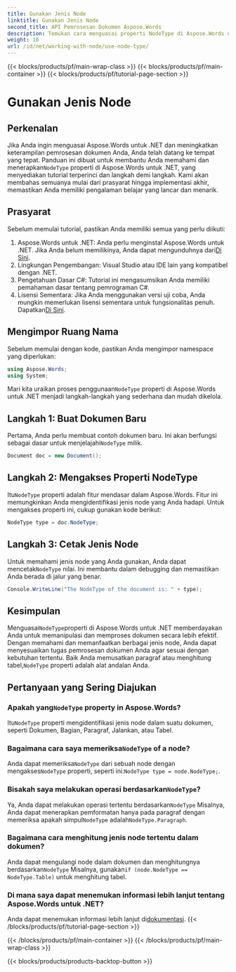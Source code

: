 ```yaml
---
title: Gunakan Jenis Node
linktitle: Gunakan Jenis Node
second_title: API Pemrosesan Dokumen Aspose.Words
description: Temukan cara menguasai properti NodeType di Aspose.Words untuk .NET dengan panduan terperinci kami. Sempurna bagi pengembang yang ingin meningkatkan keterampilan pemrosesan dokumen mereka.
weight: 10
url: /id/net/working-with-node/use-node-type/
---
```


{{< blocks/products/pf/main-wrap-class >}}
{{< blocks/products/pf/main-container >}}
{{< blocks/products/pf/tutorial-page-section >}}

# Gunakan Jenis Node

## Perkenalan

 Jika Anda ingin menguasai Aspose.Words untuk .NET dan meningkatkan keterampilan pemrosesan dokumen Anda, Anda telah datang ke tempat yang tepat. Panduan ini dibuat untuk membantu Anda memahami dan menerapkan`NodeType` properti di Aspose.Words untuk .NET, yang menyediakan tutorial terperinci dan langkah demi langkah. Kami akan membahas semuanya mulai dari prasyarat hingga implementasi akhir, memastikan Anda memiliki pengalaman belajar yang lancar dan menarik.

## Prasyarat

Sebelum memulai tutorial, pastikan Anda memiliki semua yang perlu diikuti:

1.  Aspose.Words untuk .NET: Anda perlu menginstal Aspose.Words untuk .NET. Jika Anda belum memilikinya, Anda dapat mengunduhnya dari[Di Sini](https://releases.aspose.com/words/net/).
2. Lingkungan Pengembangan: Visual Studio atau IDE lain yang kompatibel dengan .NET.
3. Pengetahuan Dasar C#: Tutorial ini mengasumsikan Anda memiliki pemahaman dasar tentang pemrograman C#.
4. Lisensi Sementara: Jika Anda menggunakan versi uji coba, Anda mungkin memerlukan lisensi sementara untuk fungsionalitas penuh. Dapatkan[Di Sini](https://purchase.aspose.com/temporary-license/).

## Mengimpor Ruang Nama

Sebelum memulai dengan kode, pastikan Anda mengimpor namespace yang diperlukan:

```csharp
using Aspose.Words;
using System;
```

 Mari kita uraikan proses penggunaan`NodeType` properti di Aspose.Words untuk .NET menjadi langkah-langkah yang sederhana dan mudah dikelola.

## Langkah 1: Buat Dokumen Baru

 Pertama, Anda perlu membuat contoh dokumen baru. Ini akan berfungsi sebagai dasar untuk menjelajahi`NodeType` milik.

```csharp
Document doc = new Document();
```

## Langkah 2: Mengakses Properti NodeType

 Itu`NodeType` properti adalah fitur mendasar dalam Aspose.Words. Fitur ini memungkinkan Anda mengidentifikasi jenis node yang Anda hadapi. Untuk mengakses properti ini, cukup gunakan kode berikut:

```csharp
NodeType type = doc.NodeType;
```

## Langkah 3: Cetak Jenis Node

 Untuk memahami jenis node yang Anda gunakan, Anda dapat mencetak`NodeType` nilai. Ini membantu dalam debugging dan memastikan Anda berada di jalur yang benar.

```csharp
Console.WriteLine("The NodeType of the document is: " + type);
```

## Kesimpulan

 Menguasai`NodeType`properti di Aspose.Words untuk .NET memberdayakan Anda untuk memanipulasi dan memproses dokumen secara lebih efektif. Dengan memahami dan memanfaatkan berbagai jenis node, Anda dapat menyesuaikan tugas pemrosesan dokumen Anda agar sesuai dengan kebutuhan tertentu. Baik Anda memusatkan paragraf atau menghitung tabel,`NodeType` properti adalah alat andalan Anda.

## Pertanyaan yang Sering Diajukan

###  Apakah yang`NodeType` property in Aspose.Words?

 Itu`NodeType` properti mengidentifikasi jenis node dalam suatu dokumen, seperti Dokumen, Bagian, Paragraf, Jalankan, atau Tabel.

###  Bagaimana cara saya memeriksa`NodeType` of a node?

 Anda dapat memeriksa`NodeType` dari sebuah node dengan mengakses`NodeType` properti, seperti ini:`NodeType type = node.NodeType;`.

###  Bisakah saya melakukan operasi berdasarkan`NodeType`?

 Ya, Anda dapat melakukan operasi tertentu berdasarkan`NodeType` Misalnya, Anda dapat menerapkan pemformatan hanya pada paragraf dengan memeriksa apakah simpul`NodeType` adalah`NodeType.Paragraph`.

### Bagaimana cara menghitung jenis node tertentu dalam dokumen?

 Anda dapat mengulangi node dalam dokumen dan menghitungnya berdasarkan`NodeType` Misalnya, gunakan`if (node.NodeType == NodeType.Table)` untuk menghitung tabel.

### Di mana saya dapat menemukan informasi lebih lanjut tentang Aspose.Words untuk .NET?

 Anda dapat menemukan informasi lebih lanjut di[dokumentasi](https://reference.aspose.com/words/net/).
{{< /blocks/products/pf/tutorial-page-section >}}

{{< /blocks/products/pf/main-container >}}
{{< /blocks/products/pf/main-wrap-class >}}

{{< blocks/products/products-backtop-button >}}
